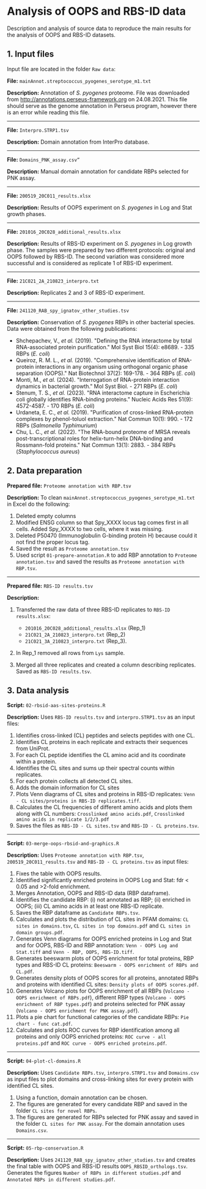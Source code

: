 # Analysis of OOPS and RBS-ID data
Description and analysis of source data to reproduce the main results for the analysis of OOPS and RBS-ID datasets.

## 1. Input files
Input file are located in the folder `Raw data`:

**File:** `mainAnnot.streptococcus_pyogenes_serotype_m1.txt`

**Description:** Annotation of *S. pyogenes* proteome. File was downloaded from http://annotations.perseus-framework.org on 24.08.2021. This file should serve as the genome annotation in Perseus program, however there is an error while reading this file.

---
**File:** `Interpro.STRP1.tsv`

**Description:** Domain annotation from InterPro database.

---
**File:** `Domains_PNK_assay.csv”`

**Description:** Manual domain annotation for candidate RBPs selected for PNK assay.

---
**File:** `200519_20C011_results.xlsx`

**Description:** Results of OOPS experiment on *S. pyogenes* in Log and Stat growth phases.

---
**File:** `201016_20C028_additional_results.xlsx`

**Description:** Results of RBS-ID experiment on *S. pyogenes* in Log growth phase. The samples were prepared by two different protocols: original and OOPS followed by RBS-ID. The second variation was considered more successful and is considered as replicate 1 of RBS-ID experiment.

---
**File:** `21C021_2A_210823_interpro.txt`

**Description:** Replicates 2 and 3 of RBS-ID experiment.

---
**File:** `241120_RAB_spy_ignatov_other_studies.tsv`

**Description:** Conservation of *S. pyogenes* RBPs in other bacterial species. Data were obtained from the following publications:
- Shchepachev, V., *et al.* (2019). "Defining the RNA interactome by total RNA-associated protein purification." Mol Syst Biol 15(4): e8689. - 335 RBPs (*E. coli*)
- Queiroz, R. M. L., *et al.* (2019). "Comprehensive identification of RNA-protein interactions in any organism using orthogonal organic phase separation (OOPS)." Nat Biotechnol 37(2): 169-178. - 364 RBPs  (*E. coli*)
- Monti, M., *et al.* (2024). "Interrogation of RNA-protein interaction dynamics in bacterial growth." Mol Syst Biol. - 271 RBPs  (*E. coli*)
- Stenum, T. S., *et al.* (2023). "RNA interactome capture in Escherichia coli globally identifies RNA-binding proteins." Nucleic Acids Res 51(9): 4572-4587. - 170 RBPs  (*E. coli*)
- Urdaneta, E. C., *et al.* (2019). "Purification of cross-linked RNA-protein complexes by phenol-toluol extraction." Nat Commun 10(1): 990. - 172 RBPs (*Salmonella Typhimurium*)
- Chu, L. C., *et al.* (2022). "The RNA-bound proteome of MRSA reveals post-transcriptional roles for helix-turn-helix DNA-binding and Rossmann-fold proteins." Nat Commun 13(1): 2883. - 384 RBPs (*Staphylococcus aureus*)

## 2. Data preparation

**Prepared file:** `Proteome annotation with RBP.tsv`

**Description:** To clean `mainAnnot.streptococcus_pyogenes_serotype_m1.txt` in Excel do the following:
1. Deleted empty columns
2. Modified ENSG column so that Spy_XXXX locus tag comes first in all cells. Added Spy_XXXX to two cells, where it was missing.
3. Deleted P50470 (Immunoglobulin G-binding protein H) because could it not find the proper locus tag.
4. Saved the result as `Proteome annotation.tsv`
5. Used script `01-prepare-annotation.R` to add RBP annotation to `Proteome annotation.tsv` and saved the results as `Proteome annotation with RBP.tsv`.

---
**Prepared file:** `RBS-ID results.tsv`

**Description:**
1. Transferred the raw data of three RBS-ID replicates to `RBS-ID results.xlsx`:
    - `201016_20C028_additional_results.xlsx` (Rep_1)
    - `21C021_2A_210823_interpro.txt` (Rep_2)
    - `21C021_3A_210823_interpro.txt` (Rep_3).

2. In Rep_1 removed all rows from `Lys` sample.
3.	Merged all three replicates and created a column describing replicates. Saved as `RBS-ID results.tsv`.

## 3. Data analysis

**Script:** `02-rbsid-aas-sites-proteins.R`

**Description:** Uses `RBS-ID results.tsv` and `interpro.STRP1.tsv` as an input files:
1. Identifies cross-linked (CL) peptides and selects peptides with one CL.
2. Identifies CL proteins in each replicate and extracts their sequences from UniProt.
3. For each CL peptide identifies the CL amino acid and its coordinate within a protein.
4. Identifies the CL sites and sums up their spectral counts within replicates.
5. For each protein collects all detected CL sites.
6. Adds the domain information for CL sites
7. Plots Venn diagrams of CL sites and proteins in RBS-ID replicates: `Venn - CL sites/proteins in RBS-ID replicates.tiff`.
8. Calculates the CL frequencies of different amino acids and plots them along with CL numbers: `Crosslinked amino acids.pdf`, `Crosslinked amino acids in replicate 1/2/3.pdf`
9. Saves the files as `RBS-ID - CL sites.tsv` and `RBS-ID - CL proteins.tsv`.

---
**Script:** `03-merge-oops-rbsid-and-graphics.R`

**Description:** Uses `Proteome annotation with RBP.tsv`, `200519_20C011_results.tsv` and `RBS-ID - CL proteins.tsv` as input files:
1. Fixes the table with OOPS results.
2. Identified significantly enriched proteins in OOPS Log and Stat: fdr < 0.05 and >2-fold enrichment.
3. Merges Annotation, OOPS and RBS-ID data (RBP dataframe).
4. Identifies the candidate RBP: (i) not annotated as RBP; (ii) enriched in OOPS; (iii) CL amino acids in at least one RBS-ID replicate.
5. Saves the RBP dataframe as `Candidate RBPs.tsv`.
6. Calculates and plots the distribution of CL sites in PFAM domains: `CL sites in domains.tsv`, `CL sites in top domains.pdf` and `CL sites in domain groups.pdf`.
7. Generates Venn diagrams for OOPS enriched proteins in Log and Stat and for OOPS, RBS-ID and RBP annotation: `Venn - OOPS Log and Stat.tiff` and `Venn - RBP, OOPS, RBS-ID.tiff`.
8. Generates beeswarm plots of OOPS enrichment for total proteins, RBP types and RBS-ID CL proteins: `Beeswarm - OOPS enrichment of RBPs and CL.pdf`.
9. Generates density plots of OOPS scores for all proteins, annotated RBPs and proteins with identified CL sites: `Density plots of OOPS scores.pdf`.
10. Generates Volcano plots for OOPS enrichment of all RBPs (`Volcano - OOPS enrichment of RBPs.pdf`), different RBP types (`Volcano - OOPS enrichment of RBP types.pdf`) and proteins selected for PNK assay (`Volcano - OOPS enrichment for PNK assay.pdf`).
11. Plots a pie chart for functional categories of the candidate RBPs: `Pie chart - func cat.pdf`.
12. Calculates and plots ROC curves for RBP identification among all proteins and only OOPS enriched proteins: `ROC curve - all proteins.pdf` and `ROC curve - OOPS enriched proteins.pdf`.

---
**Script:** `04-plot-cl-domains.R`

**Description:** Uses `Candidate RBPs.tsv`, `interpro.STRP1.tsv` and `Domains.csv` as input files to plot domains and cross-linking sites for every protein with identified CL sites.
1. Using a function, domain annotation can be chosen.
2. The figures are generated for every candidate RBP and saved in the folder `CL sites for novel RBPs`.
3. The figures are generated for RBPs selected for PNK assay and saved in the folder `CL sites for PNK assay`. For the domain annotation uses `Domains.csv`.

---
**Script:** `05-rbp-conservation.R`

**Description:** Uses `241120_RAB_spy_ignatov_other_studies.tsv` and creates the final table with OOPS and RBS-ID results `OOPS_RBSID_orthologs.tsv`. Generates the figures `Number of RBPs in different studies.pdf` and `Annotated RBPs in different studies.pdf`.